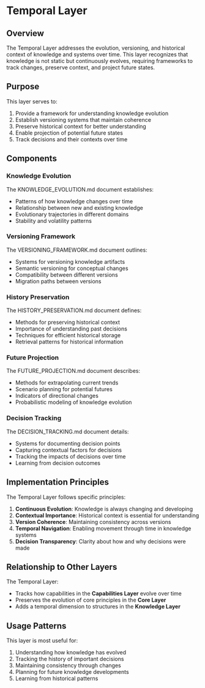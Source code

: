 # Temporal Layer

## Overview

The Temporal Layer addresses the evolution, versioning, and historical context of knowledge and systems over time. This layer recognizes that knowledge is not static but continuously evolves, requiring frameworks to track changes, preserve context, and project future states.

## Purpose

This layer serves to:

1. Provide a framework for understanding knowledge evolution
2. Establish versioning systems that maintain coherence
3. Preserve historical context for better understanding
4. Enable projection of potential future states
5. Track decisions and their contexts over time

## Components

### Knowledge Evolution

The KNOWLEDGE_EVOLUTION.md document establishes:

- Patterns of how knowledge changes over time
- Relationship between new and existing knowledge
- Evolutionary trajectories in different domains
- Stability and volatility patterns

### Versioning Framework

The VERSIONING_FRAMEWORK.md document outlines:

- Systems for versioning knowledge artifacts
- Semantic versioning for conceptual changes
- Compatibility between different versions
- Migration paths between versions

### History Preservation

The HISTORY_PRESERVATION.md document defines:

- Methods for preserving historical context
- Importance of understanding past decisions
- Techniques for efficient historical storage
- Retrieval patterns for historical information

### Future Projection

The FUTURE_PROJECTION.md document describes:

- Methods for extrapolating current trends
- Scenario planning for potential futures
- Indicators of directional changes
- Probabilistic modeling of knowledge evolution

### Decision Tracking

The DECISION_TRACKING.md document details:

- Systems for documenting decision points
- Capturing contextual factors for decisions
- Tracking the impacts of decisions over time
- Learning from decision outcomes

## Implementation Principles

The Temporal Layer follows specific principles:

1. **Continuous Evolution**: Knowledge is always changing and developing
2. **Contextual Importance**: Historical context is essential for understanding
3. **Version Coherence**: Maintaining consistency across versions
4. **Temporal Navigation**: Enabling movement through time in knowledge systems
5. **Decision Transparency**: Clarity about how and why decisions were made

## Relationship to Other Layers

The Temporal Layer:

- Tracks how capabilities in the **Capabilities Layer** evolve over time
- Preserves the evolution of core principles in the **Core Layer**
- Adds a temporal dimension to structures in the **Knowledge Layer**

## Usage Patterns

This layer is most useful for:

1. Understanding how knowledge has evolved
2. Tracking the history of important decisions
3. Maintaining consistency through changes
4. Planning for future knowledge developments
5. Learning from historical patterns